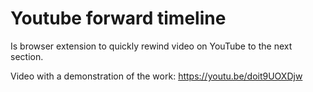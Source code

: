 # Youtube forward timeline
Is browser extension to quickly rewind video on YouTube to the next section.

Video with a demonstration of the work: https://youtu.be/doit9UOXDjw
